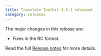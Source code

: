 ```yaml
---
title: Translate Toolkit 3.5.1 released
category: releases
---
```


The major changes in this release are:

- Fixes in the RC format.

Read the full [Release notes](https://docs.translatehouse.org/projects/translate-toolkit/en/latest/releases/3.5.1.html) for more details.
